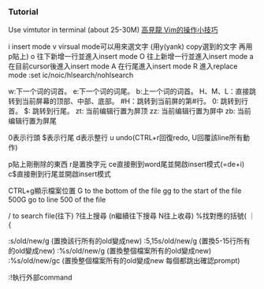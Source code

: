 ### Tutorial
Use vimtutor in terminal (about 25-30M)
[高見龍 Vim的操作小技巧](https://kaochenlong.com/2011/12/28/vim-tips/)

i insert mode
v virsual mode可以用來選文字 (用y(yank) copy選到的文字 再用p貼上)
o 往下新增一行並進入insert mode
O 往上新增一行並進入insert mode
a 在目前cursor後進入insert mode
A 在行尾進入insert mode
R 進入replace mode
:set ic/noic/hlsearch/nohlsearch

w:下一个词的词首。
e:下一个词的词尾。
b:上一个词的词首。
H、M、L：直接跳转到当前屏幕的顶部、中部、底部。
#H：跳转到当前屏的第#行。
0: 跳转到行首。
$: 跳转到行尾。
zt: 当前编辑行置为屏顶
zz: 当前编辑行置为屏中
zb: 当前编辑行置为屏尾

0表示行頭
$表示行尾
d表示整行
u undo(CTRL+r回復redo, U回覆該line所有動作)

p貼上剛刪除的東西
r是置換字元
ce直接刪到word尾並開啟insert模式(=de+i)
c$直接刪到行尾並開啟insert模式

CTRL+g顯示檔案位置
G to the bottom of the file
gg to the start of the file
500G go to line 500 of the file

/ to search file(往下) ?往上搜尋 (n繼續往下搜尋 N往上收尋)
%找對應的括號( ｜ {

:s/old/new/g (置換該行所有的old變成new)
:5,15s/old/new/g (置換5-15行所有的old變成new)
:%s/old/new/g (置換整個檔案所有的old變成new)
:%s/old/new/gc (置換整個檔案所有的old變成new 每個都跳出確認prompt)

:!執行外部command

